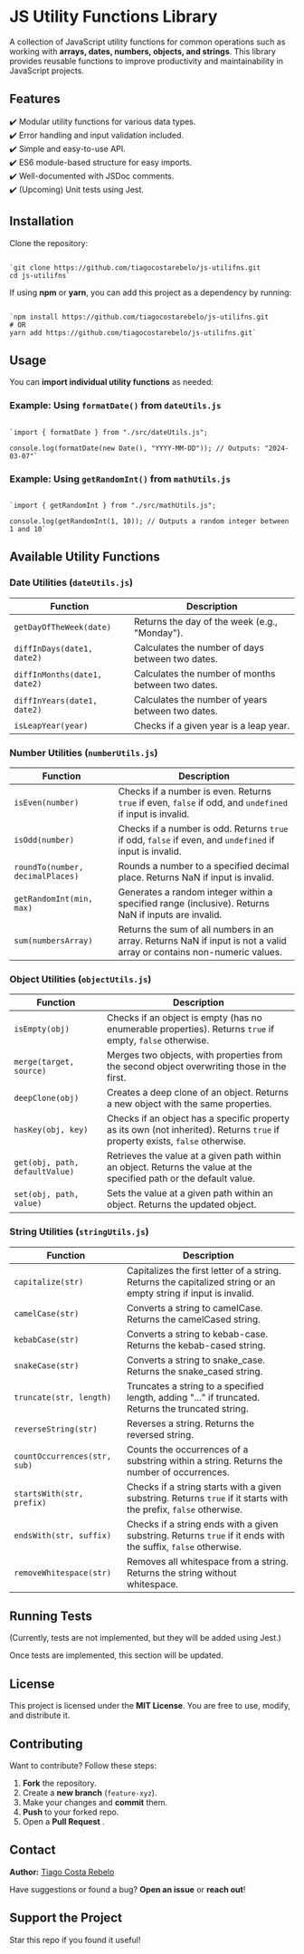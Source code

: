 **JS Utility Functions Library**
================================

A collection of JavaScript utility functions for common operations such as working with **arrays, dates, numbers, objects, and strings**. This library provides reusable functions to improve productivity and maintainability in JavaScript projects.


**Features**
---------------

✔️ Modular utility functions for various data types.\
✔️ Error handling and input validation included.\
✔️ Simple and easy-to-use API.\
✔️ ES6 module-based structure for easy imports.\
✔️ Well-documented with JSDoc comments.\
✔️ (Upcoming) Unit tests using Jest.


**Installation**
-------------------

Clone the repository:

```

`git clone https://github.com/tiagocostarebelo/js-utilifns.git
cd js-utilifns`

```

If using **npm** or **yarn**, you can add this project as a dependency by running:

```

`npm install https://github.com/tiagocostarebelo/js-utilifns.git
# OR
yarn add https://github.com/tiagocostarebelo/js-utilifns.git`

```

**Usage**
------------

You can **import individual utility functions** as needed:

### **Example: Using `formatDate()` from `dateUtils.js`**

```

`import { formatDate } from "./src/dateUtils.js";

console.log(formatDate(new Date(), "YYYY-MM-DD")); // Outputs: "2024-03-07"`

```

### **Example: Using `getRandomInt()` from `mathUtils.js`**


```

`import { getRandomInt } from "./src/mathUtils.js";

console.log(getRandomInt(1, 10)); // Outputs a random integer between 1 and 10`

```

## Available Utility Functions

### **Date Utilities (`dateUtils.js`)**

| Function                    | Description                                             |
|-----------------------------|---------------------------------------------------------|
| `getDayOfTheWeek(date)`     | Returns the day of the week (e.g., "Monday").           |
| `diffInDays(date1, date2)`  | Calculates the number of days between two dates.        |
| `diffInMonths(date1, date2)`| Calculates the number of months between two dates.      |
| `diffInYears(date1, date2)` | Calculates the number of years between two dates.       |
| `isLeapYear(year)`          | Checks if a given year is a leap year.                  |



### **Number Utilities (`numberUtils.js`)**

| Function                         | Description                                                                                                           |
|----------------------------------|-----------------------------------------------------------------------------------------------------------------------|
| `isEven(number)`                 | Checks if a number is even. Returns `true` if even, `false` if odd, and `undefined` if input is invalid.              |
| `isOdd(number)`                  | Checks if a number is odd. Returns `true` if odd, `false` if even, and `undefined` if input is invalid.               |
| `roundTo(number, decimalPlaces)` | Rounds a number to a specified decimal place. Returns NaN if input is invalid.                                        |
| `getRandomInt(min, max)`         | Generates a random integer within a specified range (inclusive). Returns NaN if inputs are invalid.                   |
| `sum(numbersArray)`              | Returns the sum of all numbers in an array. Returns NaN if input is not a valid array or contains non-numeric values. |


### **Object Utilities (`objectUtils.js`)**

| Function                       | Description                                                                                                                     |
|--------------------------------|---------------------------------------------------------------------------------------------------------------------------------|
| `isEmpty(obj)`                 | Checks if an object is empty (has no enumerable properties). Returns `true` if empty, `false` otherwise.                        |
| `merge(target, source)`        | Merges two objects, with properties from the second object overwriting those in the first.                                      |
| `deepClone(obj)`               | Creates a deep clone of an object. Returns a new object with the same properties.                                               |
| `hasKey(obj, key)`             | Checks if an object has a specific property as its own (not inherited). Returns `true` if property exists, `false` otherwise.   |
| `get(obj, path, defaultValue)` | Retrieves the value at a given path within an object. Returns the value at the specified path or the default value.             |
| `set(obj, path, value)`        | Sets the value at a given path within an object. Returns the updated object.                                                    | 


### **String Utilities (`stringUtils.js`)**

| Function                     | Description                                                                                                       |
|------------------------------|-------------------------------------------------------------------------------------------------------------------|
| `capitalize(str)`            | Capitalizes the first letter of a string. Returns the capitalized string or an empty string if input is invalid.  |
| `camelCase(str)`             | Converts a string to camelCase. Returns the camelCased string.                                                    |
| `kebabCase(str)`             | Converts a string to kebab-case. Returns the kebab-cased string.                                                  |
| `snakeCase(str)`             | Converts a string to snake_case. Returns the snake_cased string.                                                  |
| `truncate(str, length)`      | Truncates a string to a specified length, adding "..." if truncated. Returns the truncated string.                |
| `reverseString(str)`         | Reverses a string. Returns the reversed string.                                                                   |
| `countOccurrences(str, sub)` | Counts the occurrences of a substring within a string. Returns the number of occurrences.                         |
| `startsWith(str, prefix)`    | Checks if a string starts with a given substring. Returns `true` if it starts with the prefix, `false` otherwise. |
| `endsWith(str, suffix)`      | Checks if a string ends with a given substring. Returns `true` if it ends with the suffix, `false` otherwise.     |
| `removeWhitespace(str)`      | Removes all whitespace from a string. Returns the string without whitespace.                                      |




**Running Tests**
---------------------

(Currently, tests are not implemented, but they will be added using Jest.)

Once tests are implemented, this section will be updated.


**License**
--------------

This project is licensed under the **MIT License**. You are free to use, modify, and distribute it.



**Contributing**
-------------------

Want to contribute? Follow these steps:

1.  **Fork** the repository.
2.  Create a **new branch** (`feature-xyz`).
3.  Make your changes and **commit** them.
4.  **Push** to your forked repo.
5.  Open a **Pull Request** .



**Contact**
--------------

**Author:** [Tiago Costa Rebelo](https://github.com/tiagocostarebelo)

Have suggestions or found a bug? **Open an issue** or **reach out**!



**Support the Project**
--------------------------

Star this repo if you found it useful!